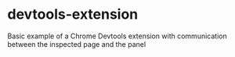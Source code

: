 devtools-extension
==================

Basic example of a Chrome Devtools extension with communication between the inspected page and the panel
